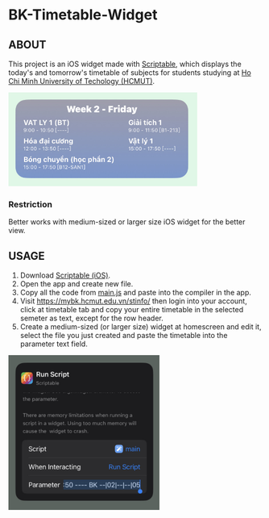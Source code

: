 # BK-Timetable-Widget

## ABOUT
This project is an iOS widget made with [Scriptable](https://scriptable.app), which displays the today's and tomorrow's timetable of subjects for students studying at [Ho Chi Minh University of Techology (HCMUT)](https://hcmut.edu.vn).

<img src="images/preview.jpg" width="375">

### Restriction
Better works with medium-sized or larger size iOS widget for the better view.

## USAGE
1. Download [Scriptable (iOS)](https://apps.apple.com/app/id1405459188).
2. Open the app and create new file.
3. Copy all the code from [main.js](https://github.com/datdadev/BK-Timetable-Widget/blob/main/main.js) and paste into the compiler in the app.
4. Visit https://mybk.hcmut.edu.vn/stinfo/ then login into your account, click at timetable tab and copy your entire timetable in the selected semeter as text, except for the row header.
5. Create a medium-sized (or larger size) widget at homescreen and edit it, select the file you just created and paste the timetable into the parameter text field.

<img src="images/usage.jpg" width="300">
